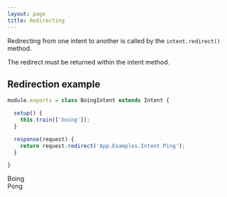 ```yaml
---
layout: page
title: Redirecting
---
```


Redirecting from one intent to another is called by the `intent.redirect()` method.

The redirect must be returned within the intent method.


## Redirection example

~~~javascript
module.exports = class BoingIntent extends Intent {

  setup() {
    this.train(['boing']);
  }

  response(request) {
    return request.redirect('App.Examples.Intent.Ping');
  }

}
~~~

<div class="chat" markdown="0">
  <div class="user"><span>Boing</span></div>
  <div class="bot"><span>Pong</span></div>
</div>


